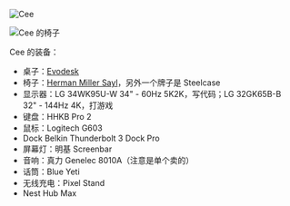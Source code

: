 ![Cee](https://github.com/SwiftGGTeam/hardware-for-programmers/blob/master/images/Cee.jpg?raw=true)

![Cee 的椅子](https://github.com/SwiftGGTeam/hardware-for-programmers/blob/master/images/Cee%20%E6%A4%85%E5%AD%90.jpg?raw=true)

Cee 的装备：
<ul>
<li>桌子：<a href="https://www.evodesk.com/">Evodesk</a></li>
<li>椅子：<a href="https://www.hermanmiller.com/products/seating/office-chairs/sayl-chairs/">Herman Miller Sayl</a>，另外一个牌子是 Steelcase</li>
<li>显示器：LG 34WK95U-W 34" - 60Hz 5K2K，写代码；LG 32GK65B-B 32" - 144Hz 4K，打游戏</li>
<li>键盘：HHKB Pro 2</li>
<li>鼠标：Logitech G603</li>
<li>Dock Belkin Thunderbolt 3 Dock Pro</li>
<li>屏幕灯：明基 Screenbar</li>
<li>音响：真力 Genelec 8010A（注意是单个卖的）</li>
<li>话筒：Blue Yeti</li>
<li>无线充电：Pixel Stand</li>
<li>Nest Hub Max</li>
</ul>
